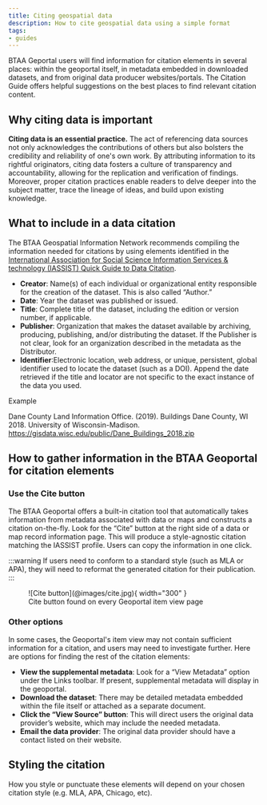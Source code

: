 ```yaml
---
title: Citing geospatial data
description: How to cite geospatial data using a simple format
tags:
- guides
---
```


BTAA Geportal users will find information for citation elements in several places: within the geoportal itself, in metadata embedded in downloaded datasets, and from original data producer websites/portals. The Citation Guide offers helpful suggestions on the best places to find relevant citation content.

## Why citing data is important

**Citing data is an essential practice.** The act of referencing data sources not only acknowledges the contributions of others but also bolsters the credibility and reliability of one's own work. By attributing information to its rightful originators, citing data fosters a culture of transparency and accountability, allowing for the replication and verification of findings. Moreover, proper citation practices enable readers to delve deeper into the subject matter, trace the lineage of ideas, and build upon existing knowledge.

## What to include in a data citation

The BTAA Geospatial Information Network recommends compiling the information needed for citations by using elements identified in the [International Association for Social Science Information Services & technology (IASSIST) Quick Guide to Data Citation](https://www.google.com/url?q=https%3A%2F%2Fiassistdata.org%2F&sa=D&sntz=1&usg=AOvVaw3uyQef4eShx4NLB8sx2vkF).

* **Creator**: Name(s) of each individual or organizational entity responsible for the creation of the dataset. This is also called “Author.”
* **Date**: Year the dataset was published or issued.
* **Title**: Complete title of the dataset, including the edition or version number, if applicable. 
* **Publisher**: Organization that makes the dataset available by archiving, producing, publishing, and/or distributing the dataset. If the Publisher is not clear, look for an organization described in the metadata as the Distributor.
* **Identifier**:Electronic location, web address, or unique, persistent, global identifier used to locate the dataset (such as a DOI). Append the date retrieved if the title and locator are not specific to the exact instance of the data you used.
  
Example

Dane County Land Information Office. (2019). Buildings Dane County, WI 2018. University of Wisconsin-Madison. https://gisdata.wisc.edu/public/Dane_Buildings_2018.zip 


## How to gather information in the BTAA Geoportal for citation elements

### Use the Cite button
The BTAA Geoportal offers a built-in citation tool that automatically takes information from metadata associated with data or maps and constructs a citation on-the-fly.  Look for the “Cite” button at the right side of a data or map record information page. This will produce a style-agnostic citation matching the IASSIST profile. Users can copy the information in one click.

:::warning
If users need to conform to a standard style (such as MLA or APA), they will need to reformat the generated citation for their publication.
:::


<figure markdown>
  ![Cite button](@images/cite.jpg){ width="300" }
  <figcaption>Cite button found on every Geoportal item view page</figcaption>
</figure>


### Other options

In some cases, the Geoportal's item view may not contain sufficient information for a citation, and users may need to investigate further. Here are options for finding the rest of the citation elements:

- **View the supplemental metadata**: Look for a “View Metadata” option under the Links toolbar. If present, supplemental metadata will display in the geoportal.
- **Download the dataset**: There may be detailed metadata embedded within the file itself or attached as a separate document.
- **Click the “View Source” button**: This will direct users the original data provider’s website, which may include the needed metadata.
- **Email the data provider**: The original data provider should have a contact listed on their website.

## Styling the citation

How you style or punctuate these elements will depend on your chosen citation style (e.g. MLA, APA, Chicago, etc). 
